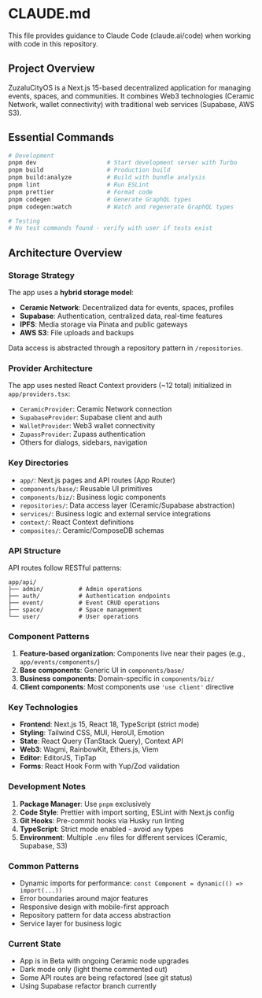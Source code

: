 # CLAUDE.md

This file provides guidance to Claude Code (claude.ai/code) when working with code in this repository.

## Project Overview

ZuzaluCityOS is a Next.js 15-based decentralized application for managing events, spaces, and communities. It combines Web3 technologies (Ceramic Network, wallet connectivity) with traditional web services (Supabase, AWS S3).

## Essential Commands

```bash
# Development
pnpm dev                    # Start development server with Turbo
pnpm build                  # Production build
pnpm build:analyze          # Build with bundle analysis
pnpm lint                   # Run ESLint
pnpm prettier               # Format code
pnpm codegen                # Generate GraphQL types
pnpm codegen:watch          # Watch and regenerate GraphQL types

# Testing
# No test commands found - verify with user if tests exist
```

## Architecture Overview

### Storage Strategy

The app uses a **hybrid storage model**:

- **Ceramic Network**: Decentralized data for events, spaces, profiles
- **Supabase**: Authentication, centralized data, real-time features
- **IPFS**: Media storage via Pinata and public gateways
- **AWS S3**: File uploads and backups

Data access is abstracted through a repository pattern in `/repositories`.

### Provider Architecture

The app uses nested React Context providers (~12 total) initialized in `app/providers.tsx`:

- `CeramicProvider`: Ceramic Network connection
- `SupabaseProvider`: Supabase client and auth
- `WalletProvider`: Web3 wallet connectivity
- `ZupassProvider`: Zupass authentication
- Others for dialogs, sidebars, navigation

### Key Directories

- `app/`: Next.js pages and API routes (App Router)
- `components/base/`: Reusable UI primitives
- `components/biz/`: Business logic components
- `repositories/`: Data access layer (Ceramic/Supabase abstraction)
- `services/`: Business logic and external service integrations
- `context/`: React Context definitions
- `composites/`: Ceramic/ComposeDB schemas

### API Structure

API routes follow RESTful patterns:

```
app/api/
├── admin/          # Admin operations
├── auth/           # Authentication endpoints
├── event/          # Event CRUD operations
├── space/          # Space management
└── user/           # User operations
```

### Component Patterns

1. **Feature-based organization**: Components live near their pages (e.g., `app/events/components/`)
2. **Base components**: Generic UI in `components/base/`
3. **Business components**: Domain-specific in `components/biz/`
4. **Client components**: Most components use `'use client'` directive

### Key Technologies

- **Frontend**: Next.js 15, React 18, TypeScript (strict mode)
- **Styling**: Tailwind CSS, MUI, HeroUI, Emotion
- **State**: React Query (TanStack Query), Context API
- **Web3**: Wagmi, RainbowKit, Ethers.js, Viem
- **Editor**: EditorJS, TipTap
- **Forms**: React Hook Form with Yup/Zod validation

### Development Notes

1. **Package Manager**: Use `pnpm` exclusively
2. **Code Style**: Prettier with import sorting, ESLint with Next.js config
3. **Git Hooks**: Pre-commit hooks via Husky run linting
4. **TypeScript**: Strict mode enabled - avoid `any` types
5. **Environment**: Multiple `.env` files for different services (Ceramic, Supabase, S3)

### Common Patterns

- Dynamic imports for performance: `const Component = dynamic(() => import(...))`
- Error boundaries around major features
- Responsive design with mobile-first approach
- Repository pattern for data access abstraction
- Service layer for business logic

### Current State

- App is in Beta with ongoing Ceramic node upgrades
- Dark mode only (light theme commented out)
- Some API routes are being refactored (see git status)
- Using Supabase refactor branch currently

